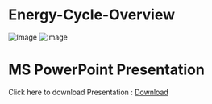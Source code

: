 # Energy-Cycle-Overview

![Image](https://github.com/user-attachments/assets/02069456-fe60-49c6-9b45-dd6f22a13e56)
![Image](https://github.com/user-attachments/assets/d22c5c99-f15c-4032-81ac-09061b0a9a55)


# MS PowerPoint Presentation

  Click here to download Presentation : [Download](https://docs.google.com/presentation/d/17yF9E6RUUAx174oN4O5rY3EMzRnJdlHk/edit?usp=sharing&ouid=116196374982920778506&rtpof=true&sd=true)
